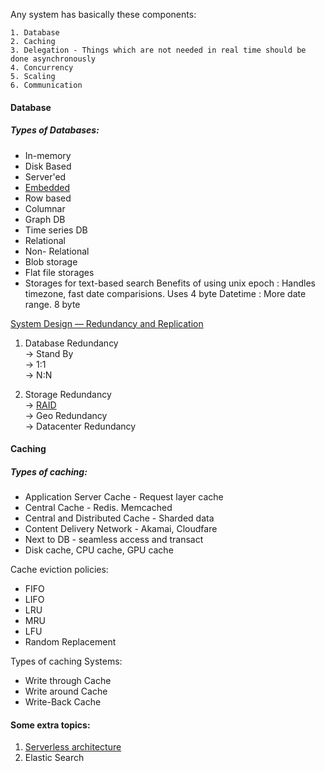 Any system has basically these components:
```
1. Database
2. Caching
3. Delegation - Things which are not needed in real time should be done asynchronously
4. Concurrency
5. Scaling
6. Communication
```

#### Database
##### Types of Databases:
   * In-memory
   * Disk Based
   * Server'ed
   * [Embedded](https://medium.com/walmartglobaltech/https-medium-com-kharekartik-rocksdb-and-embedded-databases-1a0f8e6ea74f)
   * Row based
   * Columnar
   * Graph DB
   * Time series DB
   * Relational
   * Non- Relational
   * Blob storage
   * Flat file storages
   * Storages for text-based search
Benefits of using unix epoch : Handles timezone, fast date comparisions. Uses 4 byte
Datetime : More date range. 8 byte

[System Design — Redundancy and Replication](https://medium.com/must-know-computer-science/system-design-redundancy-and-replication-e9946aa335ba)
1. Database Redundancy \
    -> Stand By \
    -> 1:1 \
    -> N:N
    
2. Storage Redundancy \
    -> [RAID](https://searchstorage.techtarget.com/definition/RAID) \
    -> Geo Redundancy \
    -> Datacenter Redundancy

#### Caching
##### Types of caching:
  * Application Server Cache - Request layer cache
  * Central Cache - Redis. Memcached
  * Central and Distributed Cache - Sharded data
  * Content Delivery Network - Akamai, Cloudfare
  * Next to DB - seamless access and transact
  * Disk cache, CPU cache, GPU cache

Cache eviction policies:
  * FIFO
  * LIFO
  * LRU
  * MRU
  * LFU
  * Random Replacement
  
Types of caching Systems:
* Write through Cache
* Write around Cache
* Write-Back Cache

#### Some extra topics:
1. [Serverless architecture](https://martinfowler.com/articles/serverless.html)
2. Elastic Search
